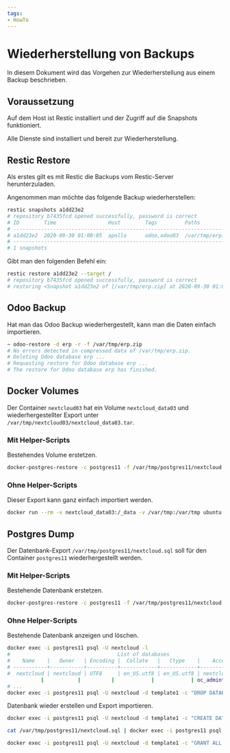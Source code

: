 ```yaml
---
tags:
- HowTo
---
```

# Wiederherstellung von Backups

In diesem Dokument wird das Vorgehen zur Wiederherstellung aus einem Backup beschrieben.

## Voraussetzung

Auf dem Host ist Restic installiert und der Zugriff auf die Snapshots funktioniert.

Alle Dienste sind installiert und bereit zur Wiederherstellung.

## Restic Restore

Als erstes gilt es mit Restic die Backups vom Restic-Server herunterzuladen.

Angenommen man möchte das folgende Backup wiederherstellen:

```bash
restic snapshots a1dd23e2
# repository b7435fcd opened successfully, password is correct
# ID        Time                 Host        Tags         Paths
# ------------------------------------------------------------------------
# a1dd23e2  2020-09-30 01:00:05  apollo      odoo,odoo03  /var/tmp/erp.zip
# ------------------------------------------------------------------------
# 1 snapshots
```

Gibt man den folgenden Befehl ein:

```bash
restic restore a1dd23e2 --target /
# repository b7435fcd opened successfully, password is correct
# restoring <Snapshot a1dd23e2 of [/var/tmp/erp.zip] at 2020-09-30 01:00:05.957738501 +0200 CEST by root@apollo> to /
```

## Odoo Backup

Hat man das Odoo Backup wiederhergestellt, kann man die Daten einfach importieren.

```bash
~ odoo-restore -d erp -r -f /var/tmp/erp.zip
# No errors detected in compressed data of /var/tmp/erp.zip.
# Deleting Odoo database erp ...
# Requesting restore for Odoo database erp ...
# The restore for Odoo database erp has finished.
```

## Docker Volumes

Der Container `nextcloud03` hat ein Volume `nextcloud_data03` und wiederhergestellter Export unter `/var/tmp/nextcloud03/nextcloud_data03.tar`.

### Mit Helper-Scripts

Bestehendes Volume erstetzen.

```bash
docker-postgres-restore -c postgres11 -f /var/tmp/postgres11/nextcloud.sql -r
```

### Ohne Helper-Scripts

Dieser Export kann ganz einfach importiert werden.

```bash
docker run --rm -v nextcloud_data03:/_data -v /var/tmp:/var/tmp ubuntu bash -c "cd /_data && tar xvf /var/tmp/nextcloud03/nextcloud_data03.tar --strip 1"
```

## Postgres Dump

Der Datenbank-Export `/var/tmp/postgres11/nextcloud.sql` soll für den Container `postgres11`  wiederhergestellt werden.

### Mit Helper-Scripts

Bestehende Datenbank erstetzen.

```bash
docker-postgres-restore -c postgres11 -f /var/tmp/postgres11/nextcloud.sql -r
```

### Ohne Helper-Scripts

Bestehende Datenbank anzeigen und löschen.

```bash
docker exec -i postgres11 psql -U nextcloud -l
#                                   List of databases
#    Name    |   Owner   | Encoding |  Collate   |   Ctype    |    Access privileges
# -----------+-----------+----------+------------+------------+-------------------------
#  nextcloud | nextcloud | UTF8     | en_US.utf8 | en_US.utf8 | nextcloud=CTc/nextcloud+
           |           |          |            |            | oc_admint=c/nextcloud
# ...
docker exec -i postgres11 psql -U nextcloud -d template1 -c "DROP DATABASE \"nextcloud\";"
```

Datenbank wieder erstellen und Export importieren.

```bash
docker exec -i postgres11 psql -U nextcloud -d template1 -c "CREATE DATABASE \"nextcloud\";"

cat /var/tmp/postgres11/nextcloud.sql | docker exec -i postgres11 psql -U nextcloud

docker exec -i postgres11 psql -U nextcloud -d template1 -c "GRANT ALL PRIVILEGES ON DATABASE nextcloud TO nextcloud;"
```